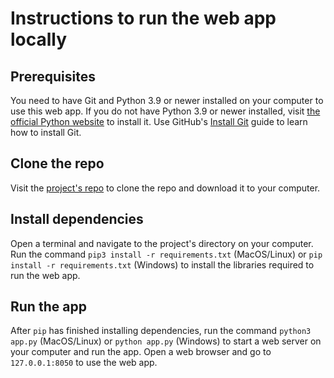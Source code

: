 # Instructions to run the web app locally

## Prerequisites

You need to have Git and Python 3.9 or newer installed on your computer to use this web app. 
If you do not have Python 3.9 or newer installed, visit [the official Python website](https://www.python.org/) to install it.
Use GitHub's [Install Git](https://github.com/git-guides/install-git) guide to learn how to install Git.

## Clone the repo
Visit the [project's repo](https://github.com/likethebourbon/winter-git) to clone the repo and download it to your computer.

## Install dependencies
Open a terminal and navigate to the project's directory on your computer. Run the command `pip3 install -r requirements.txt` (MacOS/Linux) or `pip install -r requirements.txt` (Windows) to install the libraries required to run the web app.

## Run the app
After `pip` has finished installing dependencies, run the command `python3 app.py` (MacOS/Linux) or `python app.py` (Windows) to start a web server on your computer and run the app. Open a web browser and go to `127.0.0.1:8050` to use the web app.
